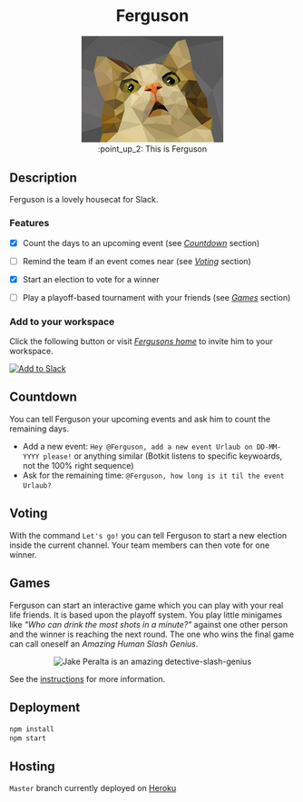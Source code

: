 <h1 align="center">Ferguson</h1>

<p align="center">
  <img width="250" src="public/images/low_poly_cat.jpg"><br>
  :point_up_2: This is Ferguson
</p>

## Description
Ferguson is a lovely housecat for Slack.

### Features
- [x] Count the days to an upcoming event (see *[Countdown](#countdown)* section)
- [ ] Remind the team if an event comes near (see *[Voting](#voting)* section)
- [x] Start an election to vote for a winner
- [ ] Play a playoff-based tournament with your friends (see *[Games](#games)* section)


### Add to your workspace
Click the following button or visit *[Fergusons home](https://ferguson-bot.herokuapp.com)* 
to invite him to your workspace.

<a href="https://ferguson-bot.herokuapp.com/login">
  <img alt="Add to Slack" 
       height="40" width="139" 
       src="https://platform.slack-edge.com/img/add_to_slack.png"
       srcset="https://platform.slack-edge.com/img/add_to_slack.png 1x, https://platform.slack-edge.com/img/add_to_slack@2x.png 2x">
</a>

## Countdown

You can tell Ferguson your upcoming events and ask him to count the remaining days.
- Add a new event: `Hey @Ferguson, add a new event Urlaub on DD-MM-YYYY please!` or anything similar (Botkit listens to specific keywoards, not the 100% right sequence)
- Ask for the remaining time: `@Ferguson, how long is it til the event Urlaub?`

## Voting

With the command `Let's go!` you can tell Ferguson to start a new election inside the current channel. Your team members can then vote for one winner.

## Games

Ferguson can start an interactive game which you can play with your real life friends.
It is based upon the playoff system.
You play little minigames like *"Who can drink the most shots in a minute?"* against one other person and the winner is reaching the next round.
The one who wins the final game can call oneself an *Amazing Human Slash Genius*.

<p align="center">
    <img src="public/images/human_slash_genius.gif" alt="Jake Peralta is an amazing detective-slash-genius">
</p>

See the [instructions](docs/games.md) for more information.


## Deployment
```
npm install
npm start
```

## Hosting
`Master` branch currently deployed on [Heroku](https://ferguson-bot.herokuapp.com)
